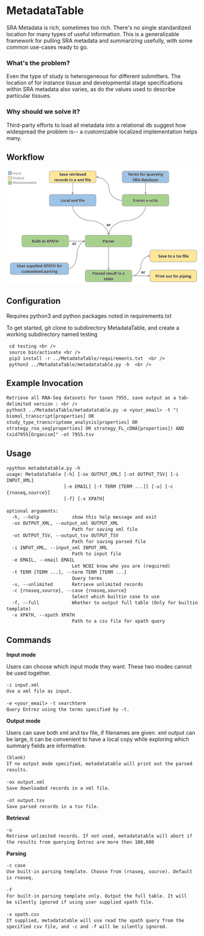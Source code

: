 # MetadataTable
SRA Metadata is rich, sometimes too rich. There's no single standardized location for many types of useful information. This is a generalizable framework for pulling SRA metadata and summarizing usefully, with some common use-cases ready to go.

### What's the problem?
Even the type of study is heterogeneous for different submitters. The location of for instance tissue and developmental stage specifications within SRA metadata also varies, as do the values used to describe particular tissues.

### Why should we solve it?
Third-party efforts to load all metadata into a relational db suggest how widespread the problem is-- a customizable localized implementation helps many.

## Workflow
![Workflow](assets/img/workflow.png)

## Configuration

Requires python3 and python packages noted in requirements.txt

To get started, git clone to subdirectory MetadataTable, and create a working subdirectory named testing <br />
``` virtualenv -p python3 testing <br />
 cd testing <br />
 source bin/activate <br />
 pip3 install -r ../MetadataTable/requirements.txt  <br />
 python3 ../MetadataTable/metadatatable.py -h  <br />
 ```

## Example Invocation

``` Please note that this a minimal implementation, quickly written; very few informative warning messages if problems are encountered<br />
Retrieve all RNA-Seq datasets for taxon 7955, save output as a tab-delimited version : <br />
python3 ../MetadataTable/metadatatable.py -e <your_email> -t "(  biomol_transcript[properties] OR study_type_transcriptome_analysis[properties] OR strategy_rna_seq[properties] OR strategy_FL_cDNA[properties]) AND txid7955[Organism]" -ot 7955.tsv 
``` 

## Usage

```
>python metadatatable.py -h
usage: MetadataTable [-h] [-ox OUTPUT_XML] [-ot OUTPUT_TSV] [-i INPUT_XML]
                     [-e EMAIL] [-t TERM [TERM ...]] [-u] [-c {rnaseq,source}]
                     [-f] [-x XPATH]

optional arguments:
  -h, --help            show this help message and exit
  -ox OUTPUT_XML, --output_xml OUTPUT_XML
                        Path for saving xml file
  -ot OUTPUT_TSV, --output_tsv OUTPUT_TSV
                        Path for saving parsed file
  -i INPUT_XML, --input_xml INPUT_XML
                        Path to input file
  -e EMAIL, --email EMAIL
                        Let NCBI know who you are (required)
  -t TERM [TERM ...], --term TERM [TERM ...]
                        Query terms
  -u, --unlimited       Retrieve unlimited records
  -c {rnaseq,source}, --case {rnaseq,source}
                        Select which builtin case to use
  -f, --full            Whether to output full table (Only for builtin template)
  -x XPATH, --xpath XPATH
                        Path to a csv file for xpath query
```

## Commands
**Input mode**

Users can choose which input mode they want. These two modes cannot be used together.

    -i input.xml
    Use a xml file as input.

    -e <your_email> -t searchterm
    Query Entrez using the terms specified by -t.

**Output mode**

Users can save both xml and tsv file, if filenames are given.  xml output can be large, it can be convenient to have a local copy while exploring which summary fields are informative.

    (blank)
    If no output mode specified, metadatatable will print out the parsed
    results.

    -ox output.xml
    Save downloaded records in a xml file.

    -ot output.tsv
    Save parsed records in a tsv file.

**Retrieval**

    -u
    Retrieve unlimited records. If not used, metadatatable will abort if
    the results from querying Entrez are more then 100,000

**Parsing**

    -c case
    Use built-in parsing template. Choose from (rnaseq, source). Default
    is rnaseq.

    -f
    For built-in parsing template only. Output the full table. It will
    be silently ignored if using user supplied xpath file.

    -x xpath.csv
    If supplied, metadatatable will use read the xpath query from the
    specified csv file, and -c and -f will be silently ignored.

